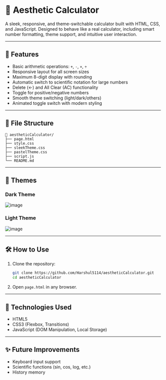 # 🧼 Aesthetic Calculator

A sleek, responsive, and theme-switchable calculator built with HTML, CSS, and JavaScript. Designed to behave like a real calculator, including smart number formatting, theme support, and intuitive user interaction.

---

## 🚀 Features

* Basic arithmetic operations: `+`, `-`, `×`, `÷`
* Responsive layout for all screen sizes
* Maximum 8-digit display with rounding
* Automatic switch to scientific notation for large numbers
* Delete (←) and All Clear (AC) functionality
* Toggle for positive/negative numbers
* Smooth theme switching (light/dark/others)
* Animated toggle switch with modern styling


---

## 📁 File Structure

```
📆 aestheticCalculator/
├── page.html
├── style.css
├── sleekTheme.css
├── pastelTheme.css
├── script.js
└── README.md
```

---

## 🎨 Themes
### Dark Theme
![image](https://github.com/user-attachments/assets/eff5dd93-25a0-48c9-9473-6bd8f15d4e95)

### Light Theme
![image](https://github.com/user-attachments/assets/791c934a-ce03-4d19-93a7-1e365362b763)

---

## 🛠️ How to Use

1. Clone the repository:

   ```bash
   git clone https://github.com/Harshul5114/aestheticCalculator.git
   cd aestheticCalculator
   ```

2. Open `page.html` in any browser.

---

## 🔧 Technologies Used

* HTML5
* CSS3 (Flexbox, Transitions)
* JavaScript (DOM Manipulation, Local Storage)

---

## ✨ Future Improvements

* Keyboard input support
* Scientific functions (sin, cos, log, etc.)
* History memory

